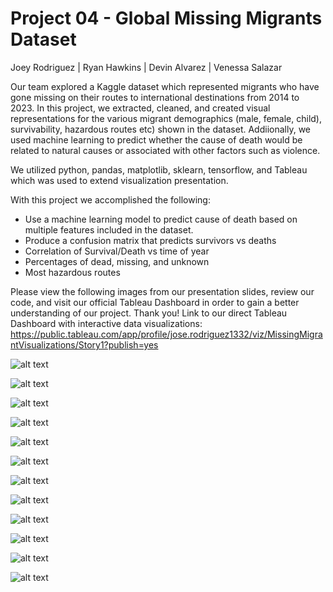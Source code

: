 # Project 04 - Global Missing Migrants Dataset
Joey Rodriguez | Ryan Hawkins | Devin Alvarez | Venessa Salazar 

Our team explored a Kaggle dataset which represented migrants who have gone missing on their routes to international destinations from 2014 to 2023. In this project, we extracted, cleaned, and created visual representations for the various migrant demographics (male, female, child), survivability, hazardous routes etc) shown in the dataset. Addiionally, we used machine learning to predict whether the cause of death would be related to natural causes or associated with other factors such as violence.

We utilized python, pandas, matplotlib, sklearn, tensorflow, and Tableau which was used to extend visualization presentation.

With this project we accomplished the following:
-	Use a machine learning model to predict cause of death based on multiple features included in the dataset.
-	Produce a confusion matrix that predicts survivors vs deaths
-	Correlation of Survival/Death vs time of year
-	Percentages of dead, missing, and unknown
-	Most hazardous routes

Please view the following images from our presentation slides, review our code, and visit our official Tableau Dashboard in order to gain a better understanding of our project. Thank you!
Link to our direct Tableau Dashboard with interactive data visualizations: https://public.tableau.com/app/profile/jose.rodriguez1332/viz/MissingMigrantVisualizations/Story1?publish=yes

![alt text](https://github.com/msryannhawkins/Project-4-Migrant-MachineLearning/blob/main/Visualization%20Images/Screenshot%202023-09-18%20at%206.04.31%20PM.png
 "slide1")

 ![alt text](https://github.com/msryannhawkins/Project-4-Migrant-MachineLearning/blob/main/Visualization%20Images/Screenshot%202023-09-18%20at%206.04.48%20PM.png
 "slide2")

 ![alt text](https://github.com/msryannhawkins/Project-4-Migrant-MachineLearning/blob/main/Visualization%20Images/Screenshot%202023-09-18%20at%206.05.12%20PM.png
 "slide3")

 ![alt text](https://github.com/msryannhawkins/Project-4-Migrant-MachineLearning/blob/main/Visualization%20Images/Screenshot%202023-09-18%20at%206.05.26%20PM.png
 "slide4")

 ![alt text](https://github.com/msryannhawkins/Project-4-Migrant-MachineLearning/blob/main/Visualization%20Images/Screenshot%202023-09-18%20at%206.05.44%20PM.png
 "slide5")

 ![alt text](https://github.com/msryannhawkins/Project-4-Migrant-MachineLearning/blob/main/Visualization%20Images/Screenshot%202023-09-18%20at%206.06.01%20PM.png
 "slide6")

 ![alt text](https://github.com/msryannhawkins/Project-4-Migrant-MachineLearning/blob/main/Visualization%20Images/Screenshot%202023-09-18%20at%206.06.23%20PM.png
 "slide7")

 ![alt text](https://github.com/msryannhawkins/Project-4-Migrant-MachineLearning/blob/main/Visualization%20Images/Screenshot%202023-09-18%20at%206.07.21%20PM.png
 "slide8")

 ![alt text](https://github.com/msryannhawkins/Project-4-Migrant-MachineLearning/blob/main/Visualization%20Images/Screenshot%202023-09-18%20at%206.07.43%20PM.png
 "slide9")

 ![alt text](https://github.com/msryannhawkins/Project-4-Migrant-MachineLearning/blob/main/Visualization%20Images/Screenshot%202023-09-18%20at%206.08.12%20PM.png
 "slide10")

 ![alt text](https://github.com/msryannhawkins/Project-4-Migrant-MachineLearning/blob/main/Visualization%20Images/Screenshot%202023-09-18%20at%206.08.54%20PM.png
 "slide11")

 ![alt text](https://github.com/msryannhawkins/Project-4-Migrant-MachineLearning/blob/main/Visualization%20Images/Screenshot%202023-09-18%20at%206.09.12%20PM.png
 "slide12")
 
